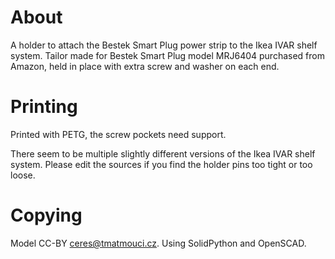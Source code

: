# About

A holder to attach the Bestek Smart Plug power strip to the Ikea IVAR shelf system.
Tailor made for Bestek Smart Plug model MRJ6404 purchased from Amazon,
held in place with extra screw and washer on each end.

# Printing

Printed with PETG, the screw pockets need support.

There seem to be multiple slightly different versions of the Ikea IVAR shelf system.
Please edit the sources if you find the holder pins too tight or too loose.

# Copying

Model CC-BY ceres@tmatmouci.cz.
Using SolidPython and OpenSCAD.
